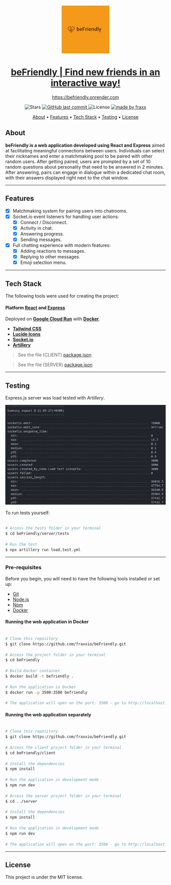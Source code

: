 <p align="center">
<img alt="project" title="#About" width="150px" src="/client/public/LogoBanner.png" />
</p>
<h1 align="center">
  <a href="https://befriendly.onrender.com"> beFriendly | Find new friends in an interactive way!</a>
</h1>

<p align="center">
<a href="https://befriendly.onrender.com"> https://befriendly.onrender.com</a>
</p>

<p align="center">

  <img alt="Stars" src="https://img.shields.io/github/stars/fraxxio/beFriendly?style=social">
  
  <a href="https://github.com/fraxxio/beFriendly.git">
    <img alt="GitHub last commit" src="https://img.shields.io/github/last-commit/fraxxio/beFriendly">
  </a>
    
  <img alt="License" src="https://img.shields.io/badge/license-MIT-brightgreen">

  <a href="https://github.com/fraxxio/">
    <img alt="made by fraxx" src="https://img.shields.io/badge/Made_By-fraxx-blue">
  </a>
</p>

<p align="center">
 <a href="#about">About</a> •
 <a href="#features">Features</a> •
 <a href="#tech-stack">Tech Stack</a> •  
 <a href="#testing">Testing</a> •  
 <a href="#license">License</a>
</p>

## About

**beFriendly is a web application developed using React and Express** aimed at facilitating meaningful connections between users. Individuals can select their nicknames and enter a matchmaking pool to be paired with other random users. After getting paired, users are prompted by a set of 10 random questions about personality that need to be answered in 2 minutes. After answering, pairs can engage in dialogue within a dedicated chat room, with their answers displayed right next to the chat window.

---

## Features

- [x] Matchmaking system for pairing users into chatrooms.
- [x] Socket.io event listeners for handling user actions:
  - [x] Connect / Disconnect.
  - [x] Activity in chat.
  - [x] Answering progress.
  - [x] Sending messages.
- [x] Full chatting experience with modern features:
  - [x] Adding reactions to messages.
  - [x] Replying to other messages.
  - [x] Emoji selection menu.

---

## Tech Stack

The following tools were used for creating the project:

#### **Platform** [React](https://react.dev/) and [Express](https://expressjs.com/)

Deployed on **[Google Cloud Run](https://cloud.google.com/run)** with **[Docker](https://www.docker.com/)**.

- **[Tailwind CSS](https://tailwindcss.com/)**
- **[Lucide Icons](https://lucide.dev/icons/)**
- **[Socket.io](https://socket.io/)**
- **[Artillery](https://www.artillery.io/)**

> See the file (CLIENT) [package.json](https://github.com/fraxxio/beFriendly/blob/master/client/package.json)

> See the file (SERVER) [package.json](https://github.com/fraxxio/beFriendly/blob/master/server/package.json)

---

## Testing

Express.js server was load tested with _Artillery_.

<p align="center">
<img alt="Testing" title="#Testing" width="700px" src="/client/public/Tests.png" />
</p>

To run tests yourself:

```bash

# Access the tests folder in your terminal
$ cd beFriendly/server/tests

# Run the test
$ npx artillery run load.test.yml

```

---

### Pre-requisites

Before you begin, you will need to have the following tools installed or set up:

- [Git](https://git-scm.com)
- [Node.js](https://nodejs.org/en/)
- [Npm](https://www.npmjs.com/)
- [Docker](https://www.docker.com/)

#### Running the web application in Docker

```bash

# Clone this repository
$ git clone https://github.com/fraxxio/beFriendly.git

# Access the project folder in your terminal
$ cd beFriendly

# Build Docker container
$ docker build -t befriendly .

# Run the application in Docker
$ docker run -p 3500:3500 befriendly

# The application will open on the port: 3500 - go to http://localhost:3500

```

#### Running the web application separately

```bash

# Clone this repository
$ git clone https://github.com/fraxxio/beFriendly.git

# Access the client project folder in your terminal
$ cd beFriendly/client

# Install the dependencies
$ npm install

# Run the application in development mode
$ npm run dev

# Access the server project folder in your terminal
$ cd ../server

# Install the dependencies
$ npm install

# Run the application in development mode
$ npm run dev

# The application will open on the port: 3500 - go to http://localhost:3500

```

---

## License

This project is under the MIT license.
